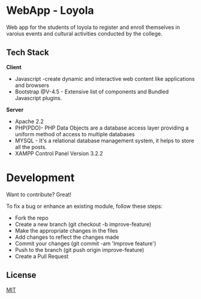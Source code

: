 
# WebApp - Loyola

Web app for the students of loyola to register and enroll themselves in varoius events and cultural activities conducted by the college.



## Tech Stack

**Client**
- Javascript -create dynamic and interactive web content like applications and browsers
- Bootstrap @V-4.5 -  Extensive list of components and Bundled Javascript plugins. 

**Server** 
- Apache 2.2
- PHP(PDO)- PHP Data Objects are a database access layer providing a uniform method of access to multiple databases
- MYSQL -  It's a relational database management system, it helps to store all the posts.
- XAMPP Control Panel Version 3.2.2 
# Development
Want to contribute? Great!

To fix a bug or enhance an existing module, follow these steps:

- Fork the repo
- Create a new branch (git checkout -b improve-feature)
- Make the appropriate changes in the files
- Add changes to reflect the changes made
- Commit your changes (git commit -am 'Improve feature')
- Push to the branch (git push origin improve-feature)
- Create a Pull Request
## License

[MIT](https://choosealicense.com/licenses/mit/)

